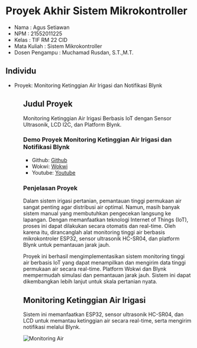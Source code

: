 # Proyek Akhir Sistem Mikrokontroller
<ul>
   <li>Nama : Agus Setiawan</li>
   <li>NPM : 21552011225</li>
   <li>Kelas : TIF RM 22 CID</li>
  <li>Mata Kuliah : Sistem Mikrokontroller</li>
  <li>Dosen Pengampu : Muchamad Rusdan, S.T.,M.T.</a></li>
</ul>

## Individu
<ul>
  <li>Proyek: Monitoring Ketinggian Air Irigasi dan Notifikasi Blynk</li>
  <ul>

## Judul Proyek
<p>Monitoring Ketinggian Air Irigasi Berbasis IoT dengan Sensor Ultrasonik, LCD I2C, dan Platform Blynk.</p>

### Demo Proyek Monitoring Ketinggian Air Irigasi dan Notifikasi Blynk
<ul>
  <li>Github: <a href="">Github</a></li>
  <li>Wokwi: <a href="">Wokwi</a></li>
  <li>Youtube: <a href="">Youtube</a></li>
</ul>

### Penjelasan Proyek
<p>Dalam sistem irigasi pertanian, pemantauan tinggi permukaan air sangat penting agar distribusi air optimal. Namun, masih banyak sistem manual yang membutuhkan pengecekan langsung ke lapangan. Dengan memanfaatkan teknologi Internet of Things (IoT), proses ini dapat dilakukan secara otomatis dan real-time. Oleh karena itu, dirancanglah alat monitoring tinggi air berbasis mikrokontroler ESP32, sensor ultrasonik HC-SR04, dan platform Blynk untuk pemantauan jarak jauh.

Proyek ini berhasil mengimplementasikan sistem monitoring tinggi air berbasis IoT yang dapat menampilkan dan mengirim data tinggi permukaan air secara real-time. Platform Wokwi dan Blynk mempermudah simulasi dan pemantauan jarak jauh. Sistem ini dapat dikembangkan lebih lanjut untuk skala pertanian nyata.</p>

## Monitoring Ketinggian Air Irigasi

Sistem ini memanfaatkan ESP32, sensor ultrasonik HC-SR04, dan LCD untuk memantau ketinggian air secara real-time, serta mengirim notifikasi melalui Blynk.

![Monitoring Air](https://github.com/username/repo-name/blob/main/img/MonitoringAir.jpg?raw=true)


